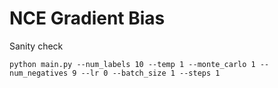 # NCE Gradient Bias

Sanity check
```
python main.py --num_labels 10 --temp 1 --monte_carlo 1 --num_negatives 9 --lr 0 --batch_size 1 --steps 1
```